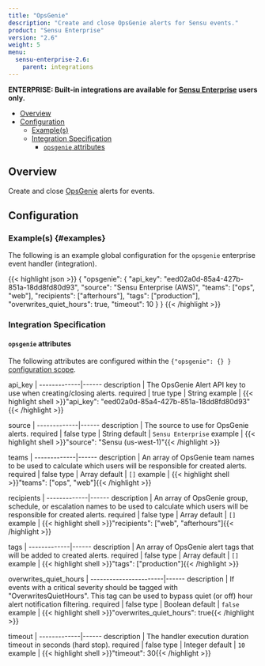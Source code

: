 ```yaml
---
title: "OpsGenie"
description: "Create and close OpsGenie alerts for Sensu events."
product: "Sensu Enterprise"
version: "2.6"
weight: 5
menu:
  sensu-enterprise-2.6:
    parent: integrations
---
```

**ENTERPRISE: Built-in integrations are available for [Sensu Enterprise][1]
users only.**

- [Overview](#overview)
- [Configuration](#configuration)
  - [Example(s)](#examples)
  - [Integration Specification](#integration-specification)
    - [`opsgenie` attributes](#opsgenie-attributes)

## Overview

Create and close [OpsGenie][2] alerts for events.

## Configuration

### Example(s) {#examples}

The following is an example global configuration for the `opsgenie` enterprise
event handler (integration).

{{< highlight json >}}
{
  "opsgenie": {
    "api_key": "eed02a0d-85a4-427b-851a-18dd8fd80d93",
    "source": "Sensu Enterprise (AWS)",
    "teams": ["ops", "web"],
    "recipients": ["afterhours"],
    "tags": ["production"],
    "overwrites_quiet_hours": true,
    "timeout": 10
  }
}
{{< /highlight >}}

### Integration Specification

#### `opsgenie` attributes

The following attributes are configured within the `{"opsgenie": {} }`
[configuration scope][3].

api_key      | 
-------------|------
description  | The OpsGenie Alert API key to use when creating/closing alerts.
required     | true
type         | String
example      | {{< highlight shell >}}"api_key": "eed02a0d-85a4-427b-851a-18dd8fd80d93"{{< /highlight >}}

source       | 
-------------|------
description  | The source to use for OpsGenie alerts.
required     | false
type         | String
default      | `Sensu Enterprise`
example      | {{< highlight shell >}}"source": "Sensu (us-west-1)"{{< /highlight >}}

teams        | 
-------------|------
description  | An array of OpsGenie team names to be used to calculate which users will be responsible for created alerts.
required     | false
type         | Array
default      | `[]`
example      | {{< highlight shell >}}"teams": ["ops", "web"]{{< /highlight >}}

recipients   | 
-------------|------
description  | An array of OpsGenie group, schedule, or escalation names to be used to calculate which users will be responsible for created alerts.
required     | false
type         | Array
default      | `[]`
example      | {{< highlight shell >}}"recipients": ["web", "afterhours"]{{< /highlight >}}

tags         | 
-------------|------
description  | An array of OpsGenie alert tags that will be added to created alerts.
required     | false
type         | Array
default      | `[]`
example      | {{< highlight shell >}}"tags": ["production"]{{< /highlight >}}

overwrites_quiet_hours | 
-----------------------|------
description            | If events with a critical severity should be tagged with "OverwritesQuietHours". This tag can be used to bypass quiet (or off) hour alert notification filtering.
required               | false
type                   | Boolean
default                | `false`
example                | {{< highlight shell >}}"overwrites_quiet_hours": true{{< /highlight >}}

timeout      | 
-------------|------
description  | The handler execution duration timeout in seconds (hard stop).
required     | false
type         | Integer
default      | `10`
example      | {{< highlight shell >}}"timeout": 30{{< /highlight >}}


[?]:  #
[1]:  /sensu-enterprise
[2]:  https://www.opsgenie.com?ref=sensu-enterprise
[3]: /sensu-core/1.0/reference/configuration#configuration-scopes
